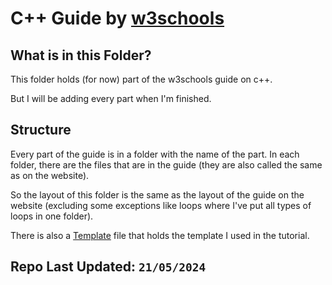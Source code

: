 # C++ Guide by [w3schools](https://www.w3schools.com/cpp/)

## What is in this Folder?

This folder holds (for now) part of the w3schools guide on c++.

But I will be adding every part when I'm finished.

## Structure

Every part of the guide is in a folder with the name of the part. In each folder, there are the files that are in the guide (they are also called the same as on the website).

So the layout of this folder is the same as the layout of the guide on the website (excluding some exceptions like loops where I've put all types of loops in one folder).

There is also a [Template](Template.cpp) file that holds the template I used in the tutorial.

## Repo Last Updated: `21/05/2024`
